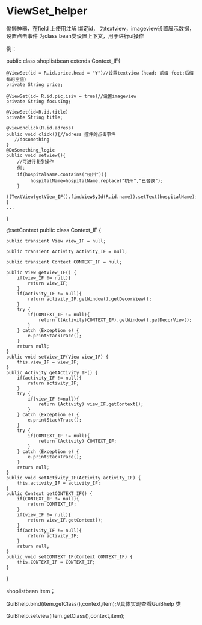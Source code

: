 # ViewSet_helper
偷懒神器，在field 上使用注解 绑定id， 为textview，imageview设置展示数据，设置点击事件
为class bean类设置上下文，用于进行ui操作

例：

public class shoplistbean extends Context_IF{

    @ViewSet(id = R.id.price,head = "¥")//设置textview（head: 前缀 foot:后缀  都可空值）
    private String price;
    
    @ViewSet(id= R.id.pic,isiv = true)//设置imageview
    private String focusImg;
    
    @ViewSet(id=R.id.title)
    private String title;
    
    @viewonclick(R.id.adress)
    public void click(){//adress 控件的点击事件
       //dosomething
    }
    @DoSomething_logic
    public void setview(){
        //可进行复杂操作
        例：
        if(hospitalName.contains("杭州")){
             hospitalName=hospitalName.replace("杭州","已替换");
        }
        ((TextView)getView_IF().findViewById(R.id.name)).setText(hospitalName);
    }
    ...
}

@setContext
public class Context_IF {

    public transient View view_IF = null;

    public transient Activity activity_IF = null;

    public transient Context CONTEXT_IF = null;

    public View getView_IF() {
        if(view_IF != null){
            return view_IF;
        }
        if(activity_IF != null){
            return activity_IF.getWindow().getDecorView();
        }
        try {
            if(CONTEXT_IF != null){
                return ((Activity)CONTEXT_IF).getWindow().getDecorView();
            }
        } catch (Exception e) {
            e.printStackTrace();
        }
        return null;
    }
    public void setView_IF(View view_IF) {
        this.view_IF = view_IF;
    }
    public Activity getActivity_IF() {
        if(activity_IF != null){
            return activity_IF;
        }
        try {
            if(view_IF !=null){
                return (Activity) view_IF.getContext();
            }
        } catch (Exception e) {
            e.printStackTrace();
        }
        try {
            if(CONTEXT_IF != null){
                return (Activity) CONTEXT_IF;
            }
        } catch (Exception e) {
            e.printStackTrace();
        }
        return null;
    }
    public void setActivity_IF(Activity activity_IF) {
        this.activity_IF = activity_IF;
    }
    public Context getCONTEXT_IF() {
        if(CONTEXT_IF != null){
            return CONTEXT_IF;
        }
        if(view_IF != null){
            return view_IF.getContext();
        }
        if(activity_IF != null){
            return activity_IF;
        }
        return null;
    }
    public void setCONTEXT_IF(Context CONTEXT_IF) {
        this.CONTEXT_IF = CONTEXT_IF;
    }
}



shoplistbean item；


GuiBhelp.bind(item.getClass(),context,item);//具体实现查看GuiBhelp 类

GuiBhelp.setview(item.getClass(),context,item);
